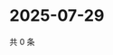 # 2025-07-29

共 0 条

<!-- BEGIN ZHIHUVIDEO -->
<!-- 最后更新时间 Tue Jul 29 2025 22:16:50 GMT+0800 (China Standard Time) -->

<!-- END ZHIHUVIDEO -->
